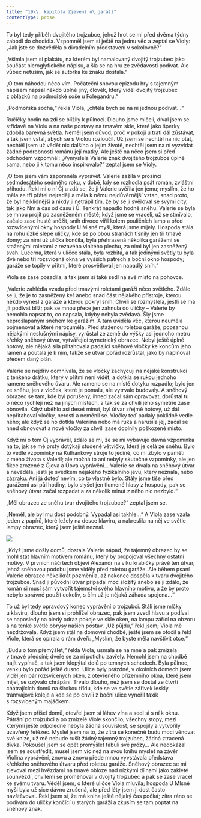 ```yaml
---
title: "19\\. kapitola Zjevení u\_garáží"
contentType: prose
---
```


<section>

To byl tedy příběh dvojitého trojzubce, jehož hrot se mi před dvěma týdny zabodl do chodidla. Vzpomněl jsem si ještě na jednu věc a zeptal se Violy: „Jak jste se dozvěděla o divadelním představení v sokolovně?“

„Všimla jsem si plakátu, na kterém byl namalovaný dvojitý trojzubec jako součást hieroglyfického nápisu, a šla se na hru ze zvědavosti podívat. Ale vůbec netuším, jak se autorka ke znaku dostala.“

„O tom náhodou něco vím. Počáteční snovou epizodu hry s tajemným nápisem napsal někdo úplně jiný, člověk, který viděl dvojitý trojzubec z oblázků na podmořské soše u Folegandru.“

„Podmořská socha,“ řekla Viola, „chtěla bych se na ni jednou podívat…“

Ručičky hodin na zdi se blížily k půlnoci. Dlouho jsme mlčeli, díval jsem se střídavě na Violu a na naše postavy na tmavém skle, které jako šperky zdobila barevná světla. Neměl jsem důvod, proč v pokoji u trati dál zůstávat, a tak jsem vstal, abych se s Violou rozloučil. Už jsem se nechtěl na nic ptát, nechtěl jsem už vědět nic dalšího o jejím životě, nechtěl jsem na ní vyzvídat žádné podrobnosti románu její matky. Ale ještě na něco jsem si před odchodem vzpomněl: „Vymyslela Valerie znak dvojitého trojzubce úplně sama, nebo ji k tomu něco inspirovalo?“ zeptal jsem se Violy.

„O tom jsem vám zapomněla vyprávět. Valerie zažila v prosinci sedmdesátého sedmého roku, v době, kdy se rozhodla psát román, zvláštní příhodu. Řekl mi o ní Čj a zdá se, že ji Valerie svěřila jen jemu; myslím, že ho měla ze tří přátel nejraději a měla k němu nejdůvěrnější vztah, snad proto, že byl nejklidnější a nikdy ji netrápil tím, že by se jí svěřoval se svými city, tak jako Nm a čas od času i Ú. Tenkrát napadlo hodně sněhu. Valerie se byla se mnou projít po zasněženém městě; když jsme se vraceli, už se stmívalo, začalo zase hustě sněžit, sníh divoce vířil kolem pouličních lamp a před rozsvícenými okny hospody U Mlsné myši, která jsme míjely. Hospoda stála na rohu úzké slepé uličky, kde se po obou stranách tísnily jen tři tmavé domy; za nimi už ulička končila, byla přehrazená několika garážemi se staženými roletami z rezavého vlnitého plechu, za nimi byl jen zasněžený svah. Lucerna, která v uličce stála, byla rozbitá, a tak jedinými světly tu byla dvě nebo tři rozsvícená okna ve vyšších patrech a boční okno hospody; garáže se topily v přítmí, které prosvětloval jen napadlý sníh.“

Viola se zase posadila, a tak jsem si také sedl na své místo na pohovce.

„Valerie zahlédla vzadu před tmavými roletami garáží něco světlého. Zdálo se jí, že je to zasněžený keř anebo snad část nějakého přístroje, kterou někdo vynesl z garáže a kterou pokryl sníh. Chvíli se rozmýšlela, jestli se má jít podívat blíž; pak se mnou přece jen zahnula do uličky – Valerie by nemohla napsat to, co napsala, kdyby nebyla zvědavá. Šly jsme neprošlapaným sněhem ke garážím. A tam uviděla věc, kterou neuměla pojmenovat a které nerozuměla. Před staženou roletou garáže, popsanou nějakými neslušnými nápisy, vyrůstal ze země do výšky asi jednoho metru křehký sněhový útvar, vytvářející symetrický obrazec. Nebyl ještě úplně hotový, ale nějaká síla přitahovala padající sněhové vločky ke koncům jeho ramen a poutala je k nim, takže se útvar pořád rozrůstal, jako by naplňoval předem daný plán.

Valerie se nejdřív domnívala, že se vločky zachycují na nějaké konstrukci z tenkého drátku, který v přítmí není vidět, a dotkla se rukou jednoho ramene sněhového úvaru. Ale rameno se na místě dotyku rozpadlo; bylo jen ze sněhu, jen z vloček, které je pomalu, ale vytrvale budovaly. A sněhový obrazec se tam, kde byl porušený, ihned začal sám opravovat, dorůstal tu o něco rychleji než na jiných místech, a tak se za chvíli jeho symetrie zase obnovila. Když uběhlo asi deset minut, byl útvar zřejmě hotový, už dál nepřitahoval vločky, nerostl a neměnil se. Vločky teď padaly poklidně vedle něho; ale když se ho dotkla Valeriina nebo má ruka a narušila jej, začal se hned obnovovat a nové vločky za chvíli zase doplnily poškozené místo.

Když mi o tom Čj vyprávěl, zdálo se mi, že se mi vybavuje dávná vzpomínka na to, jak se mé prsty dotýkají studené větvičky, která je celá ze sněhu. Bylo to vedle vzpomínky na Kulhánkovy stroje to jediné, co mi zbylo v paměti z mého života s Valerií; ale možná to ani nebyly skutečné vzpomínky, ale jen fikce zrozené z Čjova a Úova vyprávění… Valerie se dívala na sněhový útvar a nevěděla, jestli je svědkem nějakého fyzikálního jevu, který neznala, nebo zázraku. Ani já doteď nevím, co to vlastně bylo. Stály jsme tiše před garážemi asi půl hodiny, bylo slyšet jen tlumené hlasy z hospody, pak se sněhový útvar začal rozpadat a za několik minut z něho nic nezbylo.“

„Měl obrazec ze sněhu tvar dvojitého trojzubce?“ zeptal jsem se.

„Neměl, ale byl mu dost podobný. Vypadal asi takhle…“ A Viola zase vzala jeden z papírů, které ležely na desce klavíru, a nakreslila na něj ve světle lampy obrazec, který jsem ještě neznal.

</section>

<section>

![](../Images/prazdne_ulice_004.jpg)

</section>

<section>

„Když jsme došly domů, dostala Valerie nápad, že tajemný obrazec by se mohl stát hlavním motivem románu, který by propojoval všechny ostatní motivy. V prvních náčrtech objeví Alexandr na víku krabičky právě ten útvar, jehož sněhovou podobu jsme viděly před roletou garáže. Ale během psaní Valerie obrazec několikrát pozměnila, až nakonec dospěla k tvaru dvojitého trojzubce. Snad jí původní útvar připadal moc složitý anebo se jí zdálo, že román si musí sám vytvořit tajemství svého hlavního motivu, a že by proto nebylo správné použít cokoliv, s čím už je nějaká záhada spojena…“

To už byl tedy opravdový konec vyprávění o trojzubci. Stáli jsme mlčky u klavíru, dlouho jsem si prohlížel obrazec, pak jsem zvedl hlavu a podíval se naposledy na bledý odraz pokoje ve skle oken, na lampu zářící na obzoru a na tenké světlé obrysy našich postav. „Už půjdu,“ řekl jsem; Viola mě nezdržovala. Když jsem stál na domovní chodbě, ještě jsem se otočil a řekl Viole, která se opírala o rám dveří: „Myslím, že byste měla navštívit otce.“

„Budu o tom přemýšlet,“ řekla Viola, usmála se na mne a pak zmizela v tmavé předsíni; dveře se za ní potichu zavřely. Nemohl jsem na chodbě najít vypínač, a tak jsem klopýtal dolů po temných schodech. Byla půlnoc, venku bylo pořád ještě dusno. Ulice byly prázdné, v okolních domech jsem viděl jen pár rozsvícených oken, z otevřeného přízemního okna, které jsem míjel, se ozývalo chrápání. Trvalo dlouho, než jsem se dostal ze čtvrti chátrajících domů na širokou třídu, kde se ve světle zářivek leskly tramvajové koleje a kde se po chvíli z boční ulice vynořil taxík s rozsvíceným majáčkem.

Když jsem přišel domů, otevřel jsem si láhev vína a sedl si s ní k oknu. Pátrání po trojzubci a po zmizelé Viole skončilo, všechny stopy, mezi kterými ještě odpoledne nebyla žádná souvislost, se spojily a vytvořily uzavřený řetězec. Myslel jsem na to, že zítra se konečně budu moci věnovat své knize, už mě nebude rušit žádný tajemný trojzubec, žádná ztracená dívka. Pokoušel jsem se opět promýšlet fabuli své prózy… Ale nedokázal jsem se soustředit, musel jsem víc než na svou knihu myslet na závěr Violina vyprávění, znovu a znovu přede mnou vyvstávala představa křehkého sněhového útvaru před roletou garáže. Sněhový obrazec se mi zjevoval mezi hvězdami na tmavé obloze nad nízkými dílnami jako zakleté souhvězdí, chvílemi se proměňoval v dvojitý trojzubec a pak se zase vracel ke svému tvaru. Věděl jsem, o které uličce Viola mluvila; hospoda U Mlsné myši byla už sice dávno zrušená, ale před léty jsem ji dost často navštěvoval. Řekl jsem si, že má kniha ještě nějaký čas počká; zítra ráno se podívám do uličky končící u starých garáží a zkusím se tam poptat na sněhový znak.

</section>
